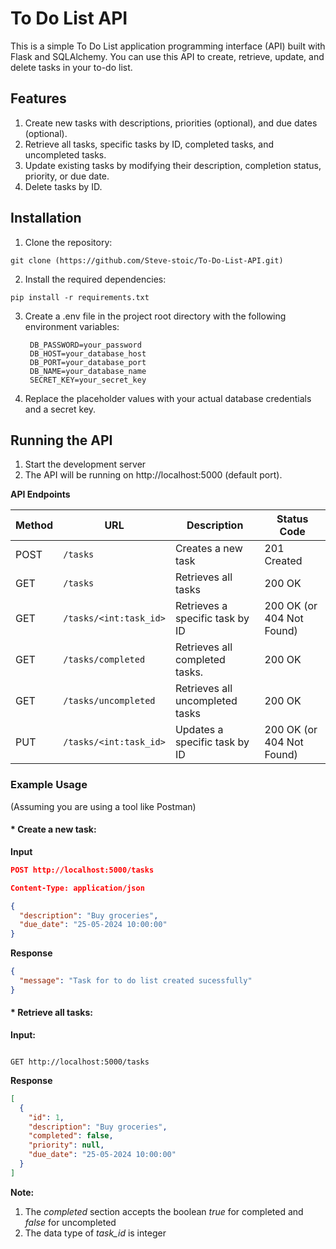 # To Do List API

This is a simple To Do List application programming interface (API) built with Flask and SQLAlchemy. You can use this API to create, retrieve, update, and delete tasks in your to-do list.

## Features

1. Create new tasks with descriptions, priorities (optional), and due dates (optional).
2. Retrieve all tasks, specific tasks by ID, completed tasks, and uncompleted tasks.
3. Update existing tasks by modifying their description, completion status, priority, or due date.
4. Delete tasks by ID.

## Installation

1. Clone the repository: 

```console
git clone (https://github.com/Steve-stoic/To-Do-List-API.git)
```

2. Install the required dependencies:
 
```console
pip install -r requirements.txt
```


3. Create a .env file in the project root directory with the following environment variables:
   ```DB_USERNAME=your_username
	DB_PASSWORD=your_password
	DB_HOST=your_database_host
	DB_PORT=your_database_port
	DB_NAME=your_database_name
	SECRET_KEY=your_secret_key
   ```

4. Replace the placeholder values with your actual database credentials and a secret key.

## Running the API
1. Start the development server
2. The API will be running on http://localhost:5000 (default port).
   
**API Endpoints**

| Method | URL | Description | Status Code |
|---|---|---|---|
| POST | `/tasks` | Creates a new task | 201 Created |
| GET | `/tasks` | Retrieves all tasks | 200 OK |
| GET | `/tasks/<int:task_id>` | Retrieves a specific task by ID | 200 OK (or 404 Not Found) |
| GET | `/tasks/completed` | Retrieves all completed tasks. | 200 OK |
| GET | `/tasks/uncompleted` | Retrieves all uncompleted tasks | 200 OK |
| PUT | `/tasks/<int:task_id>` | Updates a specific task by ID | 200 OK (or 404 Not Found) |

### Example Usage

(Assuming you are using a tool like Postman)

#### * Create a new task:

**Input**

```json
POST http://localhost:5000/tasks

Content-Type: application/json

{
  "description": "Buy groceries",
  "due_date": "25-05-2024 10:00:00"
}
```

**Response**

```json
{
  "message": "Task for to do list created sucessfully"
}
```
#### * Retrieve all tasks:

**Input:**
```

GET http://localhost:5000/tasks
```

**Response**
```json
[
  {
    "id": 1,
    "description": "Buy groceries",
    "completed": false,
    "priority": null,
    "due_date": "25-05-2024 10:00:00"
  }
]
```

**Note:**
1. The *completed* section accepts the boolean *true* for completed and *false* for uncompleted
2. The data type of *task_id* is integer

